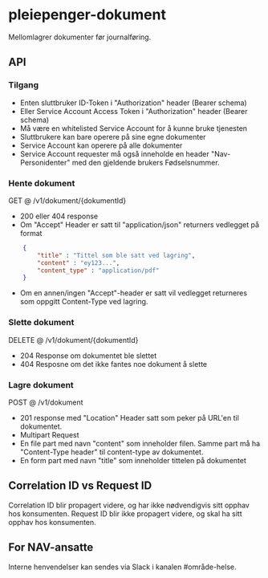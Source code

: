 # pleiepenger-dokument

Mellomlagrer dokumenter før journalføring.

## API
### Tilgang
- Enten sluttbruker ID-Token i "Authorization" header (Bearer schema)
- Eller Service Account Access Token i "Authorization" header (Bearer schema)
- Må være en whitelisted Service Account for å kunne bruke tjenesten
- Sluttbrukere kan bare operere på sine egne dokumenter
- Service Account kan operere på alle dokumenter
- Service Account requester må også inneholde en header "Nav-Personidenter" med den gjeldende brukers Fødselsnummer.

### Hente dokument
GET @ /v1/dokument/{dokumentId}
- 200 eller 404 response
- Om "Accept" Header er satt til "application/json" returners vedlegget på format
```json
    {
        "title" : "Tittel som ble satt ved lagring",
        "content" : "ey123...",
        "content_type" : "application/pdf"
    }
```
- Om en annen/ingen "Accept"-header er satt vil vedlegget returneres som oppgitt Content-Type ved lagring.

### Slette dokument
DELETE @ /v1/dokument/{dokumentId}
- 204 Response om dokumentet ble slettet
- 404 Resposne om det ikke fantes noe dokument å slette

### Lagre dokument
POST @ /v1/dokument
- 201 response med "Location" Header satt som peker på URL'en til dokumentet.
- Multipart Request
- En file part med navn "content" som inneholder filen. Samme part må ha "Content-Type header" til content-type av dokumentet.
- En form part med navn "title" som inneholder tittelen på dokumentet

## Correlation ID vs Request ID
Correlation ID blir propagert videre, og har ikke nødvendigvis sitt opphav hos konsumenten.
Request ID blir ikke propagert videre, og skal ha sitt opphav hos konsumenten.

## For NAV-ansatte

Interne henvendelser kan sendes via Slack i kanalen #område-helse.

